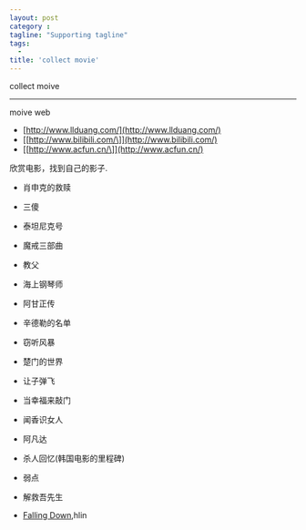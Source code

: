 ```yaml
---
layout: post
category :
tagline: "Supporting tagline"
tags:
  -
title: 'collect movie'
---
```

collect moive

---

moive web

+ [http://www.llduang.com/](http://www.llduang.com/)
+ [\[http://www.bilibili.com/\]](http://www.bilibili.com/)
+ [\[http://www.acfun.cn/\]](http://www.acfun.cn/)

<!--more-->

欣赏电影，找到自己的影子.

 + 肖申克的救赎
 + 三傻
 + 泰坦尼克号
 + 魔戒三部曲
 + 教父
 + 海上钢琴师
 + 阿甘正传
 + 辛德勒的名单
 + 窃听风暴
 + 楚门的世界
 + 让子弹飞
 + 当幸福来敲门
 + 闻香识女人
 + 阿凡达
 + 杀人回忆(韩国电影的里程碑)
 + 弱点
 + 解救吾先生

 + [Falling Down](https://www.xiami.com/song/1776068158),hlin
